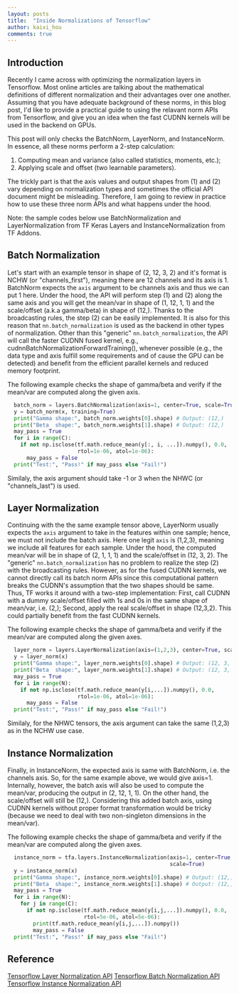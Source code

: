 ```yaml
---
layout: posts
title:  "Inside Normalizations of Tensorflow"
author: kaixi_hou
comments: true
---
```

## Introduction
Recently I came across with optimizing the normalization layers in Tensorflow.
Most online articles are talking about the mathematical definitions of different 
normalization and their advantages over one another. Assuming that you have
adequate background of these norms, in this blog post, I'd like to provide a
practical guide to using the relavant norm APIs from Tensorflow, and give you an
idea when the fast CUDNN kernels will be used in the backend on GPUs.

This post will only checks the BatchNorm, LayerNorm, and InstanceNorm. In
essence, all these norms perform a 2-step calculation:
1. Computing mean and variance (also called statistics, moments, etc.);
2. Applying scale and offset (two learnable parameters).

The trickly part is that the axis values and output
shapes from (1) and (2) vary depending on normalization types and sometimes the
official API document might be misleading. Therefore, I am going to review in
practice how to use these three norm APIs and what happens under the hood.

Note: the sample codes below use BatchNormalization and LayerNormalization from
TF Keras Layers and InstanceNormalization from TF Addons.

## Batch Normalization
Let's start with an example tensor in shape of (2, 12, 3, 2) and it's format is
NCHW (or "channels_first"), meaning there are 12 channels and its axis is 1.
BatchNorm expects the `axis` argument to be channels axis and thus we can put 1
here. Under the hood, the API will perform step (1) and (2) along the same axis
and you will get the mean/var in shape of (1, 12, 1, 1) and the scale/offset
(a.k.a gamma/beta) in shape of (12,). Thanks to the broadcasting rules, the step
(2) can be easily implemented. It is also for this reason that
`nn.batch_normalization` is used as the backend in other types of normalization.
Other than this "generic" `nn.batch_normalization`, the API will call the faster
CUDNN fused kernel, e.g., cudnnBatchNormalizationForwardTraining(), whenever
possible (e.g., the data type and axis fulfill some requirements and of cause
the GPU can be detected) and benefit from the efficient parallel kernels and
reduced memory footprint.

The following example checks the shape of gamma/beta and verify if the mean/var
are computed along the given axis.
```python
  batch_norm = layers.BatchNormalization(axis=1, center=True, scale=True)
  y = batch_norm(x, training=True)
  print("Gamma shape:", batch_norm.weights[0].shape) # Output: (12,)
  print("Beta  shape:", batch_norm.weights[1].shape) # Output: (12,) 
  may_pass = True
  for i in range(C):
    if not np.isclose(tf.math.reduce_mean(y[:, i, ...]).numpy(), 0.0,
                      rtol=1e-06, atol=1e-06):
      may_pass = False
  print("Test:", "Pass!" if may_pass else "Fail!")
```

Similaly, the axis argument should take -1 or 3 when the NHWC (or
"channels_last") is used.

## Layer Normalization
Continuing with the the same example tensor above, LayerNorm usually expects
the `axis` argument to take in the features within one sample; hence, we must
not include the batch axis. Here one legit `axis` is (1,2,3), meaning we include
all features for each sample. Under the hood, the computed mean/var will be in
shape of (2, 1, 1, 1) and the scale/offset in (12, 3, 2). The "generic"
`nn.batch_normalization` has no problem to realize the step (2) with the
broadcasting rules. However, as for the fused CUDNN kernels, we cannot directly
call its batch norm APIs since this computational pattern breaks the CUDNN's
assumption that the two shapes should be same. Thus, TF works it around with a
two-step implementation: First, call CUDNN with a dummy scale/offset filled with
1s and 0s in the same shape of mean/var, i.e. (2,); Second, apply the real
scale/offset in shape (12,3,2). This could partially benefit from the fast CUDNN
kernels.

The following example checks the shape of gamma/beta and verify if the mean/var
are computed along the given axes.
```python
  layer_norm = layers.LayerNormalization(axis=(1,2,3), center=True, scale=True)
  y = layer_norm(x)
  print("Gamma shape:", layer_norm.weights[0].shape) # Output: (12, 3, 2)
  print("Beta  shape:", layer_norm.weights[1].shape) # Output: (12, 3, 2)
  may_pass = True
  for i in range(N):
    if not np.isclose(tf.math.reduce_mean(y[i,...]).numpy(), 0.0,
                      rtol=1e-06, atol=1e-06):
      may_pass = False
  print("Test:", "Pass!" if may_pass else "Fail!")
```

Similaly, for the NHWC tensors, the axis argument can take the same (1,2,3) as
in the NCHW use case.

## Instance Normalization
Finally, in InstanceNorm, the expected axis is same with BatchNorm, i.e. the
channels axis. So, for the same example above, we would give axis=1. Internally,
however, the batch axis will also be used to compute the mean/var, producing the
output in (2, 12, 1, 1). On the other hand, the scale/offset will still be
(12,). Considering this added batch axis, using CUDNN kernels without proper
format transformation would be tricky (because we need to deal with two
non-singleton dimensions in the mean/var).

The following example checks the shape of gamma/beta and verify if the mean/var
are computed along the given axes.
```python
  instance_norm = tfa.layers.InstanceNormalization(axis=1, center=True,
                                                   scale=True)
  y = instance_norm(x)
  print("Gamma shape:", instance_norm.weights[0].shape) # Output: (12,)
  print("Beta  shape:", instance_norm.weights[1].shape) # Output: (12,)
  may_pass = True
  for i in range(N):
    for j in range(C):
      if not np.isclose(tf.math.reduce_mean(y[i,j,...]).numpy(), 0.0,
                        rtol=5e-06, atol=5e-06):
        print(tf.math.reduce_mean(y[i,j,...]).numpy())
        may_pass = False
  print("Test:", "Pass!" if may_pass else "Fail!")
```

## Reference
[Tensorflow Layer Normalization API](https://www.tensorflow.org/api_docs/python/tf/keras/layers/LayerNormalization)
[Tensorflow Batch Normalization API](https://www.tensorflow.org/api_docs/python/tf/keras/layers/BatchNormalization)
[Tensorflow Instance Normalization API](https://www.tensorflow.org/addons/api_docs/python/tfa/layers/InstanceNormalization)

